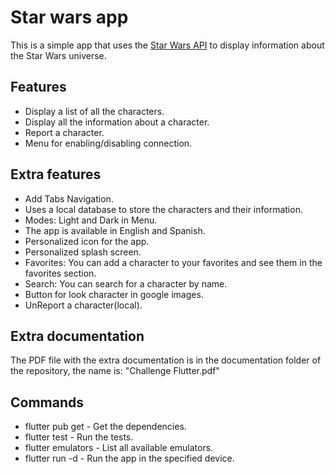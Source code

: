 # Star wars app
This is a simple app that uses the [Star Wars API](https://swapi.dev/) to display information about the Star Wars universe.

## Features
- Display a list of all the characters.
- Display all the information about a character.
- Report a character.
- Menu for enabling/disabling connection.

## Extra features
- Add Tabs Navigation.
- Uses a local database to store the characters and their information.
- Modes: Light and Dark in Menu.
- The app is available in English and Spanish.
- Personalized icon for the app.
- Personalized splash screen.
- Favorites: You can add a character to your favorites and see them in the favorites section.
- Search: You can search for a character by name.
- Button for look character in google images.
- UnReport a character(local).

## Extra documentation
The PDF file with the extra documentation is in the documentation folder of the repository, the name is: "Challenge Flutter.pdf"

## Commands
- flutter pub get - Get the dependencies.
- flutter test - Run the tests.
- flutter emulators - List all available emulators.
- flutter run -d <device> - Run the app in the specified device.